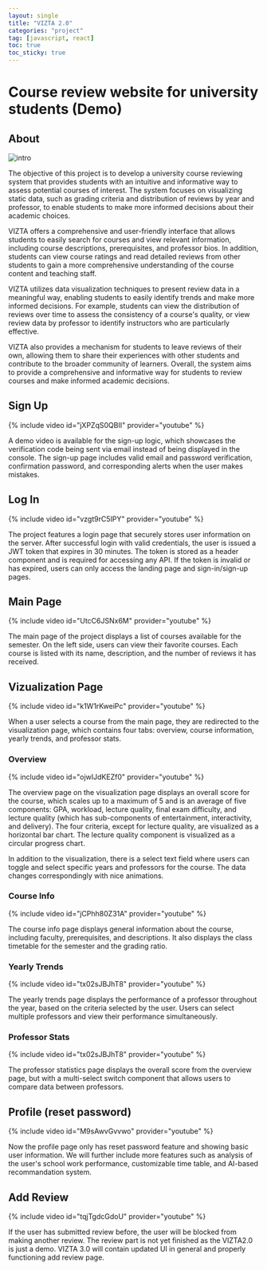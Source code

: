 ```yaml
---
layout: single
title: "VIZTA 2.0"
categories: "project"
tag: [javascript, react]
toc: true
toc_sticky: true
---
```


# Course review website for university students (Demo)

## About

![intro]({{site.url}}/images/2023-03-01-VIZTA2/intro.png)

The objective of this project is to develop a university course reviewing system that provides students with an intuitive and informative way to assess potential courses of interest. The system focuses on visualizing static data, such as grading criteria and distribution of reviews by year and professor, to enable students to make more informed decisions about their academic choices.

VIZTA offers a comprehensive and user-friendly interface that allows students to easily search for courses and view relevant information, including course descriptions, prerequisites, and professor bios. In addition, students can view course ratings and read detailed reviews from other students to gain a more comprehensive understanding of the course content and teaching staff.

VIZTA utilizes data visualization techniques to present review data in a meaningful way, enabling students to easily identify trends and make more informed decisions. For example, students can view the distribution of reviews over time to assess the consistency of a course's quality, or view review data by professor to identify instructors who are particularly effective.

VIZTA also provides a mechanism for students to leave reviews of their own, allowing them to share their experiences with other students and contribute to the broader community of learners. Overall, the system aims to provide a comprehensive and informative way for students to review courses and make informed academic decisions.


## Sign Up

{% include video id="jXPZqS0QBII" provider="youtube" %}

A demo video is available for the sign-up logic, which showcases the verification code being sent via email instead of being displayed in the console. The sign-up page includes valid email and password verification, confirmation password, and corresponding alerts when the user makes mistakes.

## Log In

{% include video id="vzgt9rC5IPY" provider="youtube" %}

The project features a login page that securely stores user information on the server. After successful login with valid credentials, the user is issued a JWT token that expires in 30 minutes. The token is stored as a header component and is required for accessing any API. If the token is invalid or has expired, users can only access the landing page and sign-in/sign-up pages.
## Main Page

{% include video id="UtcC6JSNx6M" provider="youtube" %}

The main page of the project displays a list of courses available for the semester. On the left side, users can view their favorite courses. Each course is listed with its name, description, and the number of reviews it has received.

## Vizualization Page

{% include video id="k1W1rKweiPc" provider="youtube" %}

When a user selects a course from the main page, they are redirected to the visualization page, which contains four tabs: overview, course information, yearly trends, and professor stats.

### Overview

{% include video id="ojwIJdKEZf0" provider="youtube" %}

The overview page on the visualization page displays an overall score for the course, which scales up to a maximum of 5 and is an average of five components: GPA, workload, lecture quality, final exam difficulty, and lecture quality (which has sub-components of entertainment, interactivity, and delivery). The four criteria, except for lecture quality, are visualized as a horizontal bar chart. The lecture quality component is visualized as a circular progress chart.

In addition to the visualization, there is a select text field where users can toggle and select specific years and professors for the course. The data changes correspondingly with nice animations.

### Course Info

{% include video id="jCPhh80Z31A" provider="youtube" %}

The course info page displays general information about the course, including faculty, prerequisites, and descriptions. It also displays the class timetable for the semester and the grading ratio.

### Yearly Trends

{% include video id="tx02sJBJhT8" provider="youtube" %}

The yearly trends page displays the performance of a professor throughout the year, based on the criteria selected by the user. Users can select multiple professors and view their performance simultaneously.

### Professor Stats

{% include video id="tx02sJBJhT8" provider="youtube" %}

The professor statistics page displays the overall score from the overview page, but with a multi-select switch component that allows users to compare data between professors.

## Profile (reset password)

{% include video id="M9sAwvGvvwo" provider="youtube" %}

Now the profile page only has reset password feature and showing basic user information. We will further include more features such as analysis of the user's school work performance, customizable time table, and AI-based recommandation system.

## Add Review

{% include video id="tqjTgdcGdoU" provider="youtube" %}

If the user has submitted review before, the user will be blocked from making another review. The review part is not yet finished as the VIZTA2.0 is just a demo. VIZTA 3.0 will contain updated UI in general and properly functioning add review page.